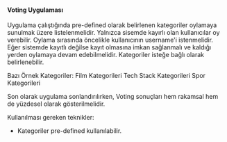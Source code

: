 #### Voting Uygulaması ####
Uygulama çalıştığında pre-defined olarak belirlenen kategoriler oylamaya sunulmak üzere listelenmelidir.
Yalnızca sisemde kayırlı olan kullanıcılar oy verebilir. Oylama sırasında öncelikle kullanıcının username'i istenmelidir. Eğer sistemde kayıtlı değilse kayıt olmasına imkan sağlanmalı ve kaldığı yerden oylamaya devam edebilmelidir. 
Kategoriler isteğe bağlı olarak belirlenebilir. 

Bazı Örnek Kategoriler:
Film Kategorileri
Tech Stack Kategorileri
Spor Kategorileri

Son olarak uygulama sonlandırılırken, Voting sonuçları hem rakamsal hem de yüzdesel olarak gösterilmelidir. 

Kullanılması gereken teknikler:
* Kategoriler pre-defined kullanılabilir.
